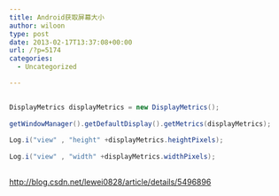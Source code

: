 ```yaml
---
title: Android获取屏幕大小
author: wiloon
type: post
date: 2013-02-17T13:37:08+00:00
url: /?p=5174
categories:
  - Uncategorized

---
```

```java
  
DisplayMetrics displayMetrics = new DisplayMetrics();
  
getWindowManager().getDefaultDisplay().getMetrics(displayMetrics);
  
Log.i("view" , "height" +displayMetrics.heightPixels);
  
Log.i("view" , "width" +displayMetrics.widthPixels);
  
```

<http://blog.csdn.net/lewei0828/article/details/5496896>